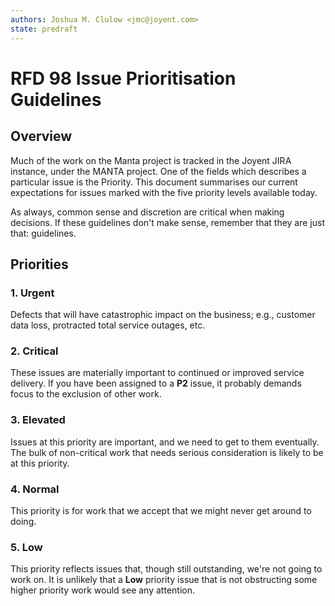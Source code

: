 ```yaml
---
authors: Joshua M. Clulow <jmc@joyent.com>
state: predraft
---
```


<!--
    This Source Code Form is subject to the terms of the Mozilla Public
    License, v. 2.0. If a copy of the MPL was not distributed with this
    file, You can obtain one at http://mozilla.org/MPL/2.0/.
-->

<!--
    Copyright (c) 2017, Joyent, Inc.
-->

# RFD 98 Issue Prioritisation Guidelines

## Overview

Much of the work on the Manta project is tracked in the Joyent JIRA instance,
under the MANTA project.  One of the fields which describes a particular issue
is the Priority.  This document summarises our current expectations for
issues marked with the five priority levels available today.

As always, common sense and discretion are critical when making decisions.  If
these guidelines don't make sense, remember that they are just that:
guidelines.

## Priorities

### 1. Urgent

Defects that will have catastrophic impact on the business; e.g., customer data
loss, protracted total service outages, etc.

### 2. Critical

These issues are materially important to continued or improved service
delivery.  If you have been assigned to a **P2** issue, it probably demands focus
to the exclusion of other work.

### 3. Elevated

Issues at this priority are important, and we need to get to them eventually.
The bulk of non-critical work that needs serious consideration is likely to be
at this priority.

### 4. Normal

This priority is for work that we accept that we might never get around to
doing.

### 5. Low

This priority reflects issues that, though still outstanding, we're not going
to work on.  It is unlikely that a **Low** priority issue that is not
obstructing some higher priority work would see any attention.
